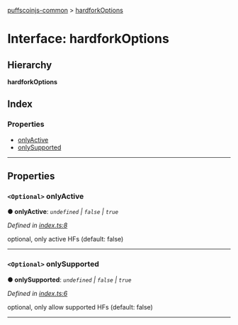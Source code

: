 [puffscoinjs-common](../README.md) > [hardforkOptions](../interfaces/hardforkoptions.md)

# Interface: hardforkOptions

## Hierarchy

**hardforkOptions**

## Index

### Properties

- [onlyActive](hardforkoptions.md#onlyactive)
- [onlySupported](hardforkoptions.md#onlysupported)

---

## Properties

<a id="onlyactive"></a>

### `<Optional>` onlyActive

**● onlyActive**: _`undefined` | `false` | `true`_

_Defined in [index.ts:8](https://github.com/ethereumjs/ethereumjs-common/blob/c779647/src/index.ts#L8)_

optional, only active HFs (default: false)

---

<a id="onlysupported"></a>

### `<Optional>` onlySupported

**● onlySupported**: _`undefined` | `false` | `true`_

_Defined in [index.ts:6](https://github.com/ethereumjs/ethereumjs-common/blob/c779647/src/index.ts#L6)_

optional, only allow supported HFs (default: false)

---
